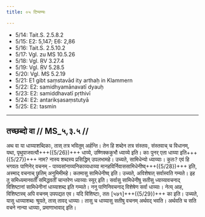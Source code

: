 ```yaml
---
title: ०५ टिप्पण्यः

---
```

- 5/14: Tait.S. 2.5.8.2
- 5/15: E2: 5,147; E6: 2,86
- 5/16: Tait.S. 2.5.10.2
- 5/17: Vgl. zu MS 10.5.26
- 5/18: Vgl. ṚV 3.27.4
- 5/19: Vgl. ṚV 5.28.5
- 5/20: Vgl. MS 5.2.19
- 5/21: E1 gibt saṃstavād ity arthaḥ in Klammern
- 5/22: E2: samidhyamānavatī dyauḥ
- 5/23: E2: samiddhavatī pṛthivī
- 5/24: E2: antarikṣasaṃstutyā
- 5/25: E2: tasmin

____________________________________________


## तच्छब्दो वा // MS_५,३.५ //

अथ वा या धाय्याशब्दिकाः, तास् तत्र भवितुम् अर्हन्ति। तेन हि शब्देन तत्र संस्तवः, संस्तवाच् च विधानम्, यथा, पृथुपाजवत्यौ+++({5/26})+++ धाय्ये, उष्णिक्ककुभौ ध्याय्ये इति। काः पुनर् एता धाय्या इति+++({5/27})+++ नाम? नास्य शब्दस्य प्रसिद्धिम् उपलभामहे। उच्यते, सामिधेन्यो ध्याय्याः। कुतः? एवं हि भगवतः पाणिनेर् वचनम् - पाय्यसांनाय्यनिकाय्यधाय्या मानहविर्निवाससामिधेनीष्व्+++({5/28})+++ इति, अस्माद् वचनाच् छ्रुतिम् अनुमिमीमहे। कतमासु सामिधेनीष्व् इति। उच्यते, अविशेषात् सर्वास्वति गम्यते। इह तु समिध्यमानवतीं समिद्धवतीं चान्तरेण ध्याय्याः स्युर् इति। सर्वासु सामिधेनीषु सतीसु ध्याय्यावचनाद् विशिष्टानां सामिधेनीनां धाय्याशब्द इति गम्यते।
ननु पाणिनिवचनाद् विशेषेण सर्वा धाय्याः। नेत्य् आह, विशिष्टास्व् अपि वचनम् उपपद्यत एव। यदि विशिष्टाः, ततः [५७१]+++({5/29})+++ का इति। उच्यते, यासु धाय्याशब्दः श्रूयते, तास् तावद् धाय्याः। तासु च धाय्यासु सतीषु वचनम् अर्थवद् भवति। अर्थवति च सति वचने नान्या धाय्याः, प्रमाणाभावाद् इति।
